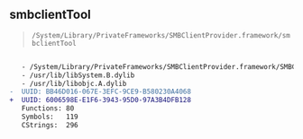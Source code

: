 ## smbclientTool

> `/System/Library/PrivateFrameworks/SMBClientProvider.framework/smbclientTool`

```diff

   - /System/Library/PrivateFrameworks/SMBClientProvider.framework/SMBClientProvider
   - /usr/lib/libSystem.B.dylib
   - /usr/lib/libobjc.A.dylib
-  UUID: BB46D016-067E-3EFC-9CE9-B580230A4068
+  UUID: 6006598E-E1F6-3943-95D0-97A3B4DFB128
   Functions: 80
   Symbols:   119
   CStrings:  296

```
